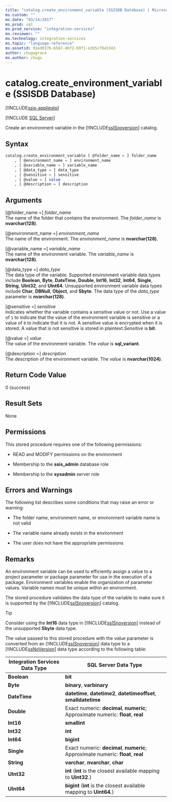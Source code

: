 ```yaml
---
title: "catalog.create_environment_variable (SSISDB Database) | Microsoft Docs"
ms.custom: ""
ms.date: "03/14/2017"
ms.prod: sql
ms.prod_service: "integration-services"
ms.reviewer: ""
ms.technology: integration-services
ms.topic: "language-reference"
ms.assetid: 91ed017b-6567-4bf2-b9f1-e2b5c70a5343
author: chugugrace
ms.author: chugu
---
```

# catalog.create_environment_variable (SSISDB Database)

[!INCLUDE[ssis-appliesto](../../includes/ssis-appliesto-ssvrpluslinux-asdb-asdw-xxx.md)]


[!INCLUDE [SQL Server](../../includes/applies-to-version/sqlserver.md)]

  Create an environment variable in the [!INCLUDE[ssISnoversion](../../includes/ssisnoversion-md.md)] catalog.  
  
## Syntax  
  
```sql  
catalog.create_environment_variable [ @folder_name = ] folder_name  
    , [ @environment_name = ] environment_name  
    , [ @variable_name = ] variable_name  
    , [ @data_type = ] data_type  
    , [ @sensitive = ] sensitive  
    , [ @value = ] value  
    , [ @description = ] description  
```  
  
## Arguments  
 [@folder_name =] *folder_name*  
 The name of the folder that contains the environment. The *folder_name* is **nvarchar(128)**.  
  
 [@environment_name =] *environment_name*  
 The name of the environment. The *environment_name* is **nvarchar(128)**.  
  
 [@variable_name =] *variable_name*  
 The name of the environment variable. The *variable_name* is **nvarchar(128)**.  
  
 [@data_type =] *data_type*  
 The data type of the variable. Supported environment variable data types include **Boolean**, **Byte**, **DateTime**, **Double**, **Int16**, **Int32**, **Int64**, **Single**, **String**, **UInt32**, and **UInt64**. Unsupported environment variable data types include **Char**, **DBNull**, **Object**, and **Sbyte**. The data type of the *data_type* parameter is **nvarchar(128)**.  
  
 [@sensitive =] *sensitive*  
 Indicates whether the variable contains a sensitive value or not. Use a value of `1` to indicate that the value of the environment variable is sensitive or a value of `0` to indicate that it is not. A sensitive value is encrypted when it is stored. A value that is not sensitive is stored in plaintext.*Sensitive* is **bit**.  
  
 [@value =] *value*  
 The value of the environment variable. The *value* is **sql_variant**.  
  
 [@description =] *description*  
 The description of the environment variable. The *value* is **nvarchar(1024)**.  
  
## Return Code Value  
 0 (success)  
  
## Result Sets  
 None  
  
## Permissions  
 This stored procedure requires one of the following permissions:  
  
-   READ and MODIFY permissions on the environment  
  
-   Membership to the **ssis_admin** database role  
  
-   Membership to the **sysadmin** server role  
  
## Errors and Warnings  
 The following list describes some conditions that may raise an error or warning:  
  
-   The folder name, environment name, or environment variable name is not valid  
  
-   The variable name already exists in the environment  
  
-   The user does not have the appropriate permissions  
  
## Remarks  
 An environment variable can be used to efficiently assign a value to a project parameter or package parameter for use in the execution of a package. Environment variables enable the organization of parameter values. Variable names must be unique within an environment.  
  
 The stored procedure validates the data type of the variable to make sure it is supported by the [!INCLUDE[ssISnoversion](../../includes/ssisnoversion-md.md)] catalog.  
  
> [!TIP]  
>  Consider using the **Int16** data type in [!INCLUDE[ssISnoversion](../../includes/ssisnoversion-md.md)] instead of the unsupported **Sbyte** data type.  
  
 The value passed to this stored procedure with the *value* parameter is converted from an [!INCLUDE[ssISnoversion](../../includes/ssisnoversion-md.md)] data type to a [!INCLUDE[ssNoVersion](../../includes/ssnoversion-md.md)] data type according to the following table:  
  
|Integration Services Data Type|SQL Server Data Type|  
|------------------------------------|--------------------------|  
|**Boolean**|**bit**|  
|**Byte**|**binary**, **varbinary**|  
|**DateTime**|**datetime**, **datetime2**, **datetimeoffset**, **smalldatetime**|  
|**Double**|Exact numeric: **decimal**, **numeric**; Approximate numeric: **float**, **real**|  
|**Int16**|**smallint**|  
|**Int32**|**int**|  
|**Int64**|**bigint**|  
|**Single**|Exact numeric: **decimal**, **numeric**; Approximate numeric: **float**, **real**|  
|**String**|**varchar**, **nvarchar**, **char**|  
|**UInt32**|**int** (**int** is the closest available mapping to **Uint32**.)|  
|**UInt64**|**bigint** (**int** is the closest available mapping to **Uint64**.)|  
  
  
